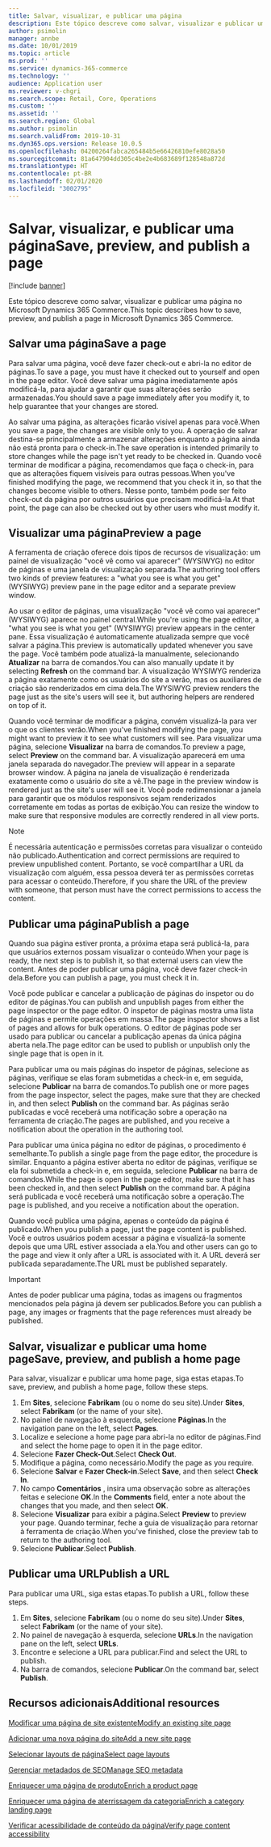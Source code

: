 ```yaml
---
title: Salvar, visualizar, e publicar uma página
description: Este tópico descreve como salvar, visualizar e publicar uma página no Microsoft Dynamics 365 Commerce.
author: psimolin
manager: annbe
ms.date: 10/01/2019
ms.topic: article
ms.prod: ''
ms.service: dynamics-365-commerce
ms.technology: ''
audience: Application user
ms.reviewer: v-chgri
ms.search.scope: Retail, Core, Operations
ms.custom: ''
ms.assetid: ''
ms.search.region: Global
ms.author: psimolin
ms.search.validFrom: 2019-10-31
ms.dyn365.ops.version: Release 10.0.5
ms.openlocfilehash: 04200264fabca265484b5e66426810efe8028a50
ms.sourcegitcommit: 81a647904dd305c4be2e4b683689f128548a872d
ms.translationtype: HT
ms.contentlocale: pt-BR
ms.lasthandoff: 02/01/2020
ms.locfileid: "3002795"
---
```

# <a name="save-preview-and-publish-a-page"></a><span data-ttu-id="c8080-103">Salvar, visualizar, e publicar uma página</span><span class="sxs-lookup"><span data-stu-id="c8080-103">Save, preview, and publish a page</span></span>


[!include [banner](includes/banner.md)]

<span data-ttu-id="c8080-104">Este tópico descreve como salvar, visualizar e publicar uma página no Microsoft Dynamics 365 Commerce.</span><span class="sxs-lookup"><span data-stu-id="c8080-104">This topic describes how to save, preview, and publish a page in Microsoft Dynamics 365 Commerce.</span></span>

## <a name="save-a-page"></a><span data-ttu-id="c8080-105">Salvar uma página</span><span class="sxs-lookup"><span data-stu-id="c8080-105">Save a page</span></span>

<span data-ttu-id="c8080-106">Para salvar uma página, você deve fazer check-out e abri-la no editor de páginas.</span><span class="sxs-lookup"><span data-stu-id="c8080-106">To save a page, you must have it checked out to yourself and open in the page editor.</span></span> <span data-ttu-id="c8080-107">Você deve salvar uma página imediatamente após modificá-la, para ajudar a garantir que suas alterações serão armazenadas.</span><span class="sxs-lookup"><span data-stu-id="c8080-107">You should save a page immediately after you modify it, to help guarantee that your changes are stored.</span></span>

<span data-ttu-id="c8080-108">Ao salvar uma página, as alterações ficarão visível apenas para você.</span><span class="sxs-lookup"><span data-stu-id="c8080-108">When you save a page, the changes are visible only to you.</span></span> <span data-ttu-id="c8080-109">A operação de salvar destina-se principalmente a armazenar alterações enquanto a página ainda não está pronta para o check-in.</span><span class="sxs-lookup"><span data-stu-id="c8080-109">The save operation is intended primarily to store changes while the page isn't yet ready to be checked in.</span></span> <span data-ttu-id="c8080-110">Quando você terminar de modificar a página, recomendamos que faça o check-in, para que as alterações fiquem visíveis para outras pessoas.</span><span class="sxs-lookup"><span data-stu-id="c8080-110">When you've finished modifying the page, we recommend that you check it in, so that the changes become visible to others.</span></span> <span data-ttu-id="c8080-111">Nesse ponto, também pode ser feito check-out da página por outros usuários que precisam modificá-la.</span><span class="sxs-lookup"><span data-stu-id="c8080-111">At that point, the page can also be checked out by other users who must modify it.</span></span>

## <a name="preview-a-page"></a><span data-ttu-id="c8080-112">Visualizar uma página</span><span class="sxs-lookup"><span data-stu-id="c8080-112">Preview a page</span></span>

<span data-ttu-id="c8080-113">A ferramenta de criação oferece dois tipos de recursos de visualização: um painel de visualização "você vê como vai aparecer" (WYSIWYG) no editor de páginas e uma janela de visualização separada.</span><span class="sxs-lookup"><span data-stu-id="c8080-113">The authoring tool offers two kinds of preview features: a "what you see is what you get" (WYSIWYG) preview pane in the page editor and a separate preview window.</span></span>

<span data-ttu-id="c8080-114">Ao usar o editor de páginas, uma visualização "você vê como vai aparecer" (WYSIWYG) aparece no painel central.</span><span class="sxs-lookup"><span data-stu-id="c8080-114">While you're using the page editor, a "what you see is what you get" (WYSIWYG) preview appears in the center pane.</span></span> <span data-ttu-id="c8080-115">Essa visualização é automaticamente atualizada sempre que você salvar a página.</span><span class="sxs-lookup"><span data-stu-id="c8080-115">This preview is automatically updated whenever you save the page.</span></span> <span data-ttu-id="c8080-116">Você também pode atualizá-la manualmente, selecionando **Atualizar** na barra de comandos.</span><span class="sxs-lookup"><span data-stu-id="c8080-116">You can also manually update it by selecting **Refresh** on the command bar.</span></span> <span data-ttu-id="c8080-117">A visualização WYSIWYG renderiza a página exatamente como os usuários do site a verão, mas os auxiliares de criação são renderizados em cima dela.</span><span class="sxs-lookup"><span data-stu-id="c8080-117">The WYSIWYG preview renders the page just as the site's users will see it, but authoring helpers are rendered on top of it.</span></span>

<span data-ttu-id="c8080-118">Quando você terminar de modificar a página, convém visualizá-la para ver o que os clientes verão.</span><span class="sxs-lookup"><span data-stu-id="c8080-118">When you've finished modifying the page, you might want to preview it to see what customers will see.</span></span> <span data-ttu-id="c8080-119">Para visualizar uma página, selecione **Visualizar** na barra de comandos.</span><span class="sxs-lookup"><span data-stu-id="c8080-119">To preview a page, select **Preview** on the command bar.</span></span> <span data-ttu-id="c8080-120">A visualização aparecerá em uma janela separada do navegador.</span><span class="sxs-lookup"><span data-stu-id="c8080-120">The preview will appear in a separate browser window.</span></span> <span data-ttu-id="c8080-121">A página na janela de visualização é renderizada exatamente como o usuário do site a vê.</span><span class="sxs-lookup"><span data-stu-id="c8080-121">The page in the preview window is rendered just as the site's user will see it.</span></span> <span data-ttu-id="c8080-122">Você pode redimensionar a janela para garantir que os módulos responsivos sejam renderizados corretamente em todas as portas de exibição.</span><span class="sxs-lookup"><span data-stu-id="c8080-122">You can resize the window to make sure that responsive modules are correctly rendered in all view ports.</span></span>

> [!NOTE]
> <span data-ttu-id="c8080-123">É necessária autenticação e permissões corretas para visualizar o conteúdo não publicado.</span><span class="sxs-lookup"><span data-stu-id="c8080-123">Authentication and correct permissions are required to preview unpublished content.</span></span> <span data-ttu-id="c8080-124">Portanto, se você compartilhar a URL da visualização com alguém, essa pessoa deverá ter as permissões corretas para acessar o conteúdo.</span><span class="sxs-lookup"><span data-stu-id="c8080-124">Therefore, if you share the URL of the preview with someone, that person must have the correct permissions to access the content.</span></span>

## <a name="publish-a-page"></a><span data-ttu-id="c8080-125">Publicar uma página</span><span class="sxs-lookup"><span data-stu-id="c8080-125">Publish a page</span></span>

<span data-ttu-id="c8080-126">Quando sua página estiver pronta, a próxima etapa será publicá-la, para que usuários externos possam visualizar o conteúdo.</span><span class="sxs-lookup"><span data-stu-id="c8080-126">When your page is ready, the next step is to publish it, so that external users can view the content.</span></span> <span data-ttu-id="c8080-127">Antes de poder publicar uma página, você deve fazer check-in dela.</span><span class="sxs-lookup"><span data-stu-id="c8080-127">Before you can publish a page, you must check it in.</span></span>

<span data-ttu-id="c8080-128">Você pode publicar e cancelar a publicação de páginas do inspetor ou do editor de páginas.</span><span class="sxs-lookup"><span data-stu-id="c8080-128">You can publish and unpublish pages from either the page inspector or the page editor.</span></span> <span data-ttu-id="c8080-129">O inspetor de páginas mostra uma lista de páginas e permite operações em massa.</span><span class="sxs-lookup"><span data-stu-id="c8080-129">The page inspector shows a list of pages and allows for bulk operations.</span></span> <span data-ttu-id="c8080-130">O editor de páginas pode ser usado para publicar ou cancelar a publicação apenas da única página aberta nela.</span><span class="sxs-lookup"><span data-stu-id="c8080-130">The page editor can be used to publish or unpublish only the single page that is open in it.</span></span>

<span data-ttu-id="c8080-131">Para publicar uma ou mais páginas do inspetor de páginas, selecione as páginas, verifique se elas foram submetidas a check-in e, em seguida, selecione **Publicar** na barra de comandos.</span><span class="sxs-lookup"><span data-stu-id="c8080-131">To publish one or more pages from the page inspector, select the pages, make sure that they are checked in, and then select **Publish** on the command bar.</span></span> <span data-ttu-id="c8080-132">As páginas serão publicadas e você receberá uma notificação sobre a operação na ferramenta de criação.</span><span class="sxs-lookup"><span data-stu-id="c8080-132">The pages are published, and you receive a notification about the operation in the authoring tool.</span></span>

<span data-ttu-id="c8080-133">Para publicar uma única página no editor de páginas, o procedimento é semelhante.</span><span class="sxs-lookup"><span data-stu-id="c8080-133">To publish a single page from the page editor, the procedure is similar.</span></span> <span data-ttu-id="c8080-134">Enquanto a página estiver aberta no editor de páginas, verifique se ela foi submetida a check-in e, em seguida, selecione **Publicar** na barra de comandos.</span><span class="sxs-lookup"><span data-stu-id="c8080-134">While the page is open in the page editor, make sure that it has been checked in, and then select **Publish** on the command bar.</span></span> <span data-ttu-id="c8080-135">A página será publicada e você receberá uma notificação sobre a operação.</span><span class="sxs-lookup"><span data-stu-id="c8080-135">The page is published, and you receive a notification about the operation.</span></span>

<span data-ttu-id="c8080-136">Quando você publica uma página, apenas o conteúdo da página é publicado.</span><span class="sxs-lookup"><span data-stu-id="c8080-136">When you publish a page, just the page content is published.</span></span> <span data-ttu-id="c8080-137">Você e outros usuários podem acessar a página e visualizá-la somente depois que uma URL estiver associada a ela.</span><span class="sxs-lookup"><span data-stu-id="c8080-137">You and other users can go to the page and view it only after a URL is associated with it.</span></span> <span data-ttu-id="c8080-138">A URL deverá ser publicada separadamente.</span><span class="sxs-lookup"><span data-stu-id="c8080-138">The URL must be published separately.</span></span>

> [!IMPORTANT]
> <span data-ttu-id="c8080-139">Antes de poder publicar uma página, todas as imagens ou fragmentos mencionados pela página já devem ser publicados.</span><span class="sxs-lookup"><span data-stu-id="c8080-139">Before you can publish a page, any images or fragments that the page references must already be published.</span></span>

## <a name="save-preview-and-publish-a-home-page"></a><span data-ttu-id="c8080-140">Salvar, visualizar e publicar uma home page</span><span class="sxs-lookup"><span data-stu-id="c8080-140">Save, preview, and publish a home page</span></span>

<span data-ttu-id="c8080-141">Para salvar, visualizar e publicar uma home page, siga estas etapas.</span><span class="sxs-lookup"><span data-stu-id="c8080-141">To save, preview, and publish a home page, follow these steps.</span></span>

1. <span data-ttu-id="c8080-142">Em **Sites**, selecione **Fabrikam** (ou o nome do seu site).</span><span class="sxs-lookup"><span data-stu-id="c8080-142">Under **Sites**, select **Fabrikam** (or the name of your site).</span></span>
1. <span data-ttu-id="c8080-143">No painel de navegação à esquerda, selecione **Páginas**.</span><span class="sxs-lookup"><span data-stu-id="c8080-143">In the navigation pane on the left, select **Pages**.</span></span>
1. <span data-ttu-id="c8080-144">Localize e selecione a home page para abri-la no editor de páginas.</span><span class="sxs-lookup"><span data-stu-id="c8080-144">Find and select the home page to open it in the page editor.</span></span>
1. <span data-ttu-id="c8080-145">Selecione **Fazer Check-Out**.</span><span class="sxs-lookup"><span data-stu-id="c8080-145">Select **Check Out**.</span></span>
1. <span data-ttu-id="c8080-146">Modifique a página, como necessário.</span><span class="sxs-lookup"><span data-stu-id="c8080-146">Modify the page as you require.</span></span>
1. <span data-ttu-id="c8080-147">Selecione **Salvar** e **Fazer Check-in**.</span><span class="sxs-lookup"><span data-stu-id="c8080-147">Select **Save**, and then select **Check In**.</span></span>
1. <span data-ttu-id="c8080-148">No campo **Comentários** , insira uma observação sobre as alterações feitas e selecione **OK**.</span><span class="sxs-lookup"><span data-stu-id="c8080-148">In the **Comments** field, enter a note about the changes that you made, and then select **OK**.</span></span>
1. <span data-ttu-id="c8080-149">Selecione **Visualizar** para exibir a página.</span><span class="sxs-lookup"><span data-stu-id="c8080-149">Select **Preview** to preview your page.</span></span> <span data-ttu-id="c8080-150">Quando terminar, feche a guia de visualização para retornar à ferramenta de criação.</span><span class="sxs-lookup"><span data-stu-id="c8080-150">When you've finished, close the preview tab to return to the authoring tool.</span></span>
1. <span data-ttu-id="c8080-151">Selecione **Publicar**.</span><span class="sxs-lookup"><span data-stu-id="c8080-151">Select **Publish**.</span></span>

## <a name="publish-a-url"></a><span data-ttu-id="c8080-152">Publicar uma URL</span><span class="sxs-lookup"><span data-stu-id="c8080-152">Publish a URL</span></span>

<span data-ttu-id="c8080-153">Para publicar uma URL, siga estas etapas.</span><span class="sxs-lookup"><span data-stu-id="c8080-153">To publish a URL, follow these steps.</span></span>

1. <span data-ttu-id="c8080-154">Em **Sites**, selecione **Fabrikam** (ou o nome do seu site).</span><span class="sxs-lookup"><span data-stu-id="c8080-154">Under **Sites**, select **Fabrikam** (or the name of your site).</span></span>
1. <span data-ttu-id="c8080-155">No painel de navegação à esquerda, selecione **URLs**.</span><span class="sxs-lookup"><span data-stu-id="c8080-155">In the navigation pane on the left, select **URLs**.</span></span>
1. <span data-ttu-id="c8080-156">Encontre e selecione a URL para publicar.</span><span class="sxs-lookup"><span data-stu-id="c8080-156">Find and select the URL to publish.</span></span>
1. <span data-ttu-id="c8080-157">Na barra de comandos, selecione **Publicar**.</span><span class="sxs-lookup"><span data-stu-id="c8080-157">On the command bar, select **Publish**.</span></span>

## <a name="additional-resources"></a><span data-ttu-id="c8080-158">Recursos adicionais</span><span class="sxs-lookup"><span data-stu-id="c8080-158">Additional resources</span></span>

[<span data-ttu-id="c8080-159">Modificar uma página de site existente</span><span class="sxs-lookup"><span data-stu-id="c8080-159">Modify an existing site page</span></span>](modify-existing-page.md)

[<span data-ttu-id="c8080-160">Adicionar uma nova página do site</span><span class="sxs-lookup"><span data-stu-id="c8080-160">Add a new site page</span></span>](add-new-page.md)

[<span data-ttu-id="c8080-161">Selecionar layouts de página</span><span class="sxs-lookup"><span data-stu-id="c8080-161">Select page layouts</span></span>](select-page-layouts.md)

[<span data-ttu-id="c8080-162">Gerenciar metadados de SEO</span><span class="sxs-lookup"><span data-stu-id="c8080-162">Manage SEO metadata</span></span>](manage-seo-metadata.md)

[<span data-ttu-id="c8080-163">Enriquecer uma página de produto</span><span class="sxs-lookup"><span data-stu-id="c8080-163">Enrich a product page</span></span>](enrich-product-page.md)

[<span data-ttu-id="c8080-164">Enriquecer uma página de aterrissagem da categoria</span><span class="sxs-lookup"><span data-stu-id="c8080-164">Enrich a category landing page</span></span>](enrich-category-page.md)

[<span data-ttu-id="c8080-165">Verificar acessibilidade de conteúdo da página</span><span class="sxs-lookup"><span data-stu-id="c8080-165">Verify page content accessibility</span></span>](verify-accessibility.md)
